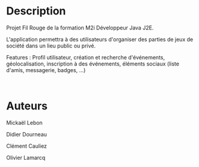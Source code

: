 # Description

Projet Fil Rouge de la formation M2i Développeur Java J2E.

L'application permettra à des utilisateurs d'organiser des parties de jeux de société dans un lieu public ou privé.

Features : Profil utilisateur, création et recherche d'événements, géolocalisation, inscription à des événements, éléments sociaux (liste d'amis, messagerie, badges, ...)

<br/>

# Auteurs
Mickaël Lebon

Didier Dourneau

Clément Cauliez

Olivier Lamarcq